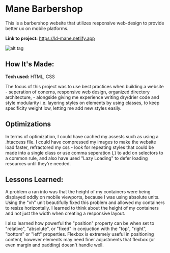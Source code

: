 # Mane Barbershop
This is a barbershop website that utilizes responsive web-design to provide better ux on mobile platforms.

**Link to project:** https://ld-mane.netlify.app

![alt tag](https://i.imgur.com/N495YW8.png)

## How It's Made:

**Tech used:** HTML, CSS

The focus of this project was to use best practices when building a website - seperation of conerns, responsive web design, organized directory architecture, - alongside giving me experience writing dry/drier code and style modularity i.e. layering styles on elements by using classes, to keep specificity weight low, letting me add new styles easily.

## Optimizations

In terms of optimization, I could have cached my assests such as using a .htaccess file. I could have compressed my images to make the website load faster, 
refractored my css - look for repeating styles that could be made into a single class or use comma seperation (,) to add on selectors to a common rule, and also have used "Lazy Loading" to defer loading resources until they're needed.

## Lessons Learned:

A problem a ran into was that the height of my containers were being displayed oddly on mobile viewports, because I was using absolute units. Using the "vh" unit beautifully fixed this problem and allowed my containers to resize horizontally. I learned to think about the height of my containers and not just the width when creating a responsive layout. 

I also learned how powerful the "position" property can be when set to "relative", "absolute", or "fixed" in conjuction with the "top", "right", "bottom" or "left" properties. Flexbox is extremely useful in positioning content, however elements may need finer adjustments that flexbox (or even margin and padding) doesn't handle well. 
